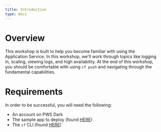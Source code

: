 ```yaml
---
title: Introduction
type: docs
---
```


# Overview

This workshop is built to help you become familiar with using the Application Service. In this workshop, we'll work through topics like logging in, scaling, viewing logs, and high availability. At the end of this workshop, you should be comfortable with using `cf push` and navigating through the fundamental capabilities.

# Requirements
In order to be successful, you will need the following:
* An account on PWS Dark
* The sample app to deploy (found [HERE](/docs/pkg/attendees-sample-app.tgz))
* The `cf` CLI (found [HERE](/docs/pkg/cf-cli-6.51.0.zip))

